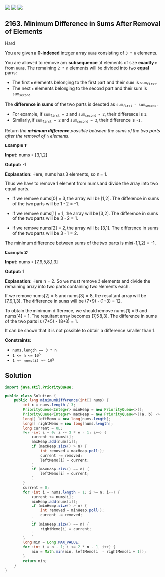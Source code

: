 [![](https://img.shields.io/github/stars/javadev/LeetCode-in-Java?label=Stars&style=flat-square)](https://github.com/javadev/LeetCode-in-Java)
[![](https://img.shields.io/github/forks/javadev/LeetCode-in-Java?label=Fork%20me%20on%20GitHub%20&style=flat-square)](https://github.com/javadev/LeetCode-in-Java/fork)
[![](https://img.shields.io/badge/-LeetCode%20in%20Kotlin-blue?style=flat-square)](https://github.com/javadev/LeetCode-in-Kotlin)

## 2163\. Minimum Difference in Sums After Removal of Elements

Hard

You are given a **0-indexed** integer array `nums` consisting of `3 * n` elements.

You are allowed to remove any **subsequence** of elements of size **exactly** `n` from `nums`. The remaining `2 * n` elements will be divided into two **equal** parts:

*   The first `n` elements belonging to the first part and their sum is <code>sum<sub>first</sub></code>.
*   The next `n` elements belonging to the second part and their sum is <code>sum<sub>second</sub></code>.

The **difference in sums** of the two parts is denoted as <code>sum<sub>first</sub> - sum<sub>second</sub></code>.

*   For example, if <code>sum<sub>first</sub> = 3</code> and <code>sum<sub>second</sub> = 2</code>, their difference is `1`.
*   Similarly, if <code>sum<sub>first</sub> = 2</code> and <code>sum<sub>second</sub> = 3</code>, their difference is `-1`.

Return _the **minimum difference** possible between the sums of the two parts after the removal of_ `n` _elements_.

**Example 1:**

**Input:** nums = [3,1,2]

**Output:** -1

**Explanation:** Here, nums has 3 elements, so n = 1.

Thus we have to remove 1 element from nums and divide the array into two equal parts.

- If we remove nums[0] = 3, the array will be [1,2]. The difference in sums of the two parts will be 1 - 2 = -1.

- If we remove nums[1] = 1, the array will be [3,2]. The difference in sums of the two parts will be 3 - 2 = 1.

- If we remove nums[2] = 2, the array will be [3,1]. The difference in sums of the two parts will be 3 - 1 = 2.

The minimum difference between sums of the two parts is min(-1,1,2) = -1. 

**Example 2:**

**Input:** nums = [7,9,5,8,1,3]

**Output:** 1

**Explanation:** Here n = 2. So we must remove 2 elements and divide the remaining array into two parts containing two elements each.

If we remove nums[2] = 5 and nums[3] = 8, the resultant array will be [7,9,1,3]. The difference in sums will be (7+9) - (1+3) = 12.

To obtain the minimum difference, we should remove nums[1] = 9 and nums[4] = 1. The resultant array becomes [7,5,8,3]. The difference in sums of the two parts is (7+5) - (8+3) = 1.

It can be shown that it is not possible to obtain a difference smaller than 1. 

**Constraints:**

*   `nums.length == 3 * n`
*   <code>1 <= n <= 10<sup>5</sup></code>
*   <code>1 <= nums[i] <= 10<sup>5</sup></code>

## Solution

```java
import java.util.PriorityQueue;

public class Solution {
    public long minimumDifference(int[] nums) {
        int n = nums.length / 3;
        PriorityQueue<Integer> minHeap = new PriorityQueue<>();
        PriorityQueue<Integer> maxHeap = new PriorityQueue<>((a, b) -> b - a);
        long[] leftMemo = new long[nums.length];
        long[] rightMemo = new long[nums.length];
        long current = 0L;
        for (int i = 0; i <= 2 * n - 1; i++) {
            current += nums[i];
            maxHeap.add(nums[i]);
            if (maxHeap.size() > n) {
                int removed = maxHeap.poll();
                current -= removed;
                leftMemo[i] = current;
            }
            if (maxHeap.size() == n) {
                leftMemo[i] = current;
            }
        }
        current = 0;
        for (int i = nums.length - 1; i >= n; i--) {
            current += nums[i];
            minHeap.add(nums[i]);
            if (minHeap.size() > n) {
                int removed = minHeap.poll();
                current -= removed;
            }
            if (minHeap.size() == n) {
                rightMemo[i] = current;
            }
        }
        long min = Long.MAX_VALUE;
        for (int i = n - 1; i <= 2 * n - 1; i++) {
            min = Math.min(min, leftMemo[i] - rightMemo[i + 1]);
        }
        return min;
    }
}
```